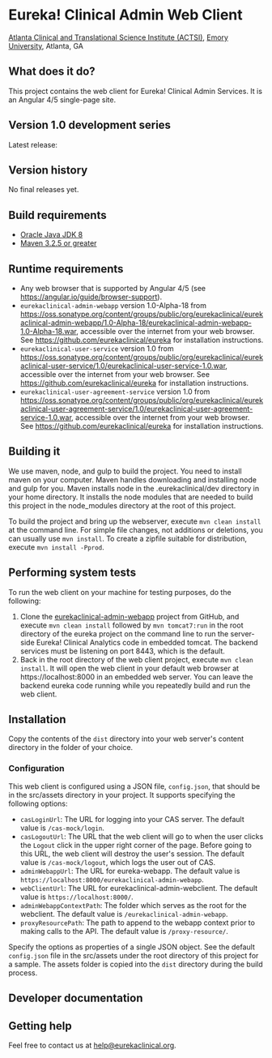 # Eureka! Clinical Admin Web Client
[Atlanta Clinical and Translational Science Institute (ACTSI)](http://www.actsi.org), [Emory University](http://www.emory.edu), Atlanta, GA

## What does it do?
This project contains the web client for Eureka! Clinical
Admin Services. It is an Angular 4/5 single-page site.

## Version 1.0 development series
Latest release:

## Version history
No final releases yet.

## Build requirements
* [Oracle Java JDK 8](http://www.oracle.com/technetwork/java/javase/overview/index.html)
* [Maven 3.2.5 or greater](https://maven.apache.org)

## Runtime requirements
* Any web browser that is supported by Angular 4/5 (see
  https://angular.io/guide/browser-support).
* `eurekaclinical-admin-webapp` version 1.0-Alpha-18 from
  https://oss.sonatype.org/content/groups/public/org/eurekaclinical/eurekaclinical-admin-webapp/1.0-Alpha-18/eurekaclinical-admin-webapp-1.0-Alpha-18.war,
  accessible over the internet from your web browser. See
  https://github.com/eurekaclinical/eureka for installation instructions. 
* `eurekaclinical-user-service` version 1.0 from
  https://oss.sonatype.org/content/groups/public/org/eurekaclinical/eurekaclinical-user-service/1.0/eurekaclinical-user-service-1.0.war,
  accessible over the internet from your web browser. See
  https://github.com/eurekaclinical/eureka for installation instructions.
* `eurekaclinical-user-agreement-service` version 1.0 from
  https://oss.sonatype.org/content/groups/public/org/eurekaclinical/eurekaclinical-user-agreement-service/1.0/eurekaclinical-user-agreement-service-1.0.war,
  accessible over the internet from your web browser. See
  https://github.com/eurekaclinical/eureka for installation
  instructions.

## Building it
We use maven, node, and gulp to build the project. You need to install
maven on your computer. Maven handles downloading and installing node
and gulp for you. Maven installs node in the .eurekaclinical/dev
directory in your home directory. It installs the node modules that
are needed to build this project in the node_modules directory at the
root of this project.

To build the project and bring up the webserver, execute `mvn clean install` 
at the command line. For simple file changes, not additions or deletions, 
you can usually use `mvn install`. To create a zipfile suitable for
distribution, execute `mvn install -Pprod`.

## Performing system tests
To run the web client on your machine for testing purposes, do the
following:

1. Clone the [eurekaclinical-admin-webapp](https://github.com/eurekaclinical/eurekaclinical-admin-webapp)
project from GitHub, and execute `mvn clean install`
followed by `mvn tomcat7:run` in the root directory of the eureka
project on the command line to run the server-side Eureka! Clinical
Analytics code in embedded tomcat. The backend services must be
listening on port 8443, which is the default.
2. Back in the root directory of the web client project, execute
`mvn clean install`. It will open the web client in your
default web browser at https://localhost:8000 in an embedded web
server. You can leave the backend eureka code running while you
repeatedly build and run the web client.

## Installation
Copy the contents of the `dist` directory into your web server's
content directory in the folder of your choice.

### Configuration
This web client is configured using a JSON file, `config.json`, that
should be in the src/assets directory in your project. It supports 
specifying the following options:
* `casLoginUrl`: The URL for logging into your CAS server. The default
  value is `/cas-mock/login`.
* `casLogoutUrl`: The URL that the web client will go to when the user
  clicks the `Logout` click in the upper right corner of the
  page. Before going to this URL, the web client will destroy the
  user's session. The default value is
  `/cas-mock/logout`, which logs the user out
  of CAS.
* `adminWebappUrl`: The URL for eureka-webapp. The default value is
  `https://localhost:8000/eurekaclinical-admin-webapp`.
* `webClientUrl`: The URL for eurekaclinical-admin-webclient. 
   The default value is `https://localhost:8000/`.
* `adminWebappContextPath`: The folder which serves as the root for 
   the webclient. The default value is `/eurekaclinical-admin-webapp`.
* `proxyResourcePath`: The path to append to the webapp context prior 
   to making calls to the API. The default value is `/proxy-resource/`.

Specify the options as properties of a single JSON object. See the
default `config.json` file in the src/assets under the root directory
of this project for a sample. The assets folder is copied into the `dist` 
directory during the build process.

## Developer documentation


## Getting help
Feel free to contact us at help@eurekaclinical.org.
